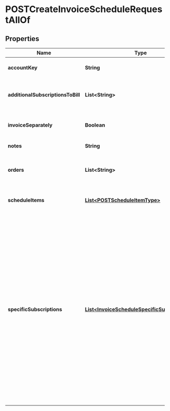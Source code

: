

# POSTCreateInvoiceScheduleRequestAllOf


## Properties

| Name | Type | Description | Notes |
|------------ | ------------- | ------------- | -------------|
|**accountKey** | **String** | The ID or number of the account associated with the invoice schedule.  |  [optional] |
|**additionalSubscriptionsToBill** | **List&lt;String&gt;** | A list of the numbers of the subscriptions that need to be billed together with the invoice schedule.   One invoice schedule can have at most 600 additional subscriptions.  |  [optional] |
|**invoiceSeparately** | **Boolean** | Whether the invoice items created from the invoice schedule appears on a separate invoice when Zuora generates invoices.  |  [optional] |
|**notes** | **String** | Comments on the invoice schedule.  |  [optional] |
|**orders** | **List&lt;String&gt;** | A list of the IDs or numbers of the orders associated with the invoice schedule. One invoice schedule can be associated with at most 10 orders.  |  [optional] |
|**scheduleItems** | [**List&lt;POSTScheduleItemType&gt;**](POSTScheduleItemType.md) | Container for invoice schedule items. One invoice schedule can have at most 50 invoice schedule items.  |  [optional] |
|**specificSubscriptions** | [**List&lt;InvoiceScheduleSpecificSubscriptions&gt;**](InvoiceScheduleSpecificSubscriptions.md) | A list of the numbers of specific subscriptions associated with the invoice schedule.  - If the subscriptions specified in this field belong to the orders specified in the &#x60;orders&#x60; field, only the specific subscriptions instead of the orders are associated with the invoice schedule.  - If only the &#x60;orders&#x60; field is specified, all the subscriptions from the order are associated with the invoice schedule.  Example: &#x60;&#x60;&#x60; {   \&quot;orders\&quot;: [     \&quot;O-00000001\&quot;, \&quot;O-00000002\&quot;   ],   \&quot;specificSubscriptions\&quot;: [     {       \&quot;orderKey\&quot;: \&quot;O-00000001\&quot;,       \&quot;subscriptionKey\&quot;: \&quot;S-00000001\&quot;     }   ] } &#x60;&#x60;&#x60; - For the order with number O-00000001, only subscription S-00000001 contained in the order is associated with the invoice schedule. - For the order with number O-00000002, all subscriptions contained in the order are associated with the invoice schedule.  |  [optional] |




